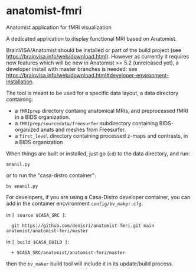 # anatomist-fmri
Anatomist application for fMRI visualization

A dedicated application to display functional MRI based on Anatomist.

BrainVISA/Anatomist should be installed or part of the build project (see https://brainvisa.info/web/download.html). However as currently it requires new features which will be new in Anatomist >= 5.2 (unreleased yet), a developer install with master branches is needed: see https://brainvisa.info/web/download.html#developer-environment-installation.

The tool is meant to be used for a specific data layout, a data directory containing:
- a `fMRIprep` directory containg anatomical MRIs, and preprocessed fMRI in a BIDS organization.
- a `fMRIprep/sourcedata/freesurfer` subdirectory containing BIDS-organized anats and meshes from Freesurfer.
- a `first_level` directory containing processed z-maps and contrasts, in a BIDS organization

When things are built or installed, just go (`cd`) to the data directory, and run:

```
ananil.py
```

or to run the "casa-distro container":
```
bv ananil.py
```

For developers, if you are using a Casa-Distro developer container, you can add in the container encvironment `config/bv_maker.cfg`:

in `[ source $CASA_SRC ]`:
```
  git https://github.com/denisri/anatomist-fmri.git main anatomist/anatomist-fmri/master
```

in `[ build $CASA_BUILD ]`:
```
  + $CASA_SRC/anatomist/anatomist-fmri/master
```
then the `bv_maker` build tool will include it in its update/build process.
